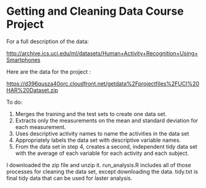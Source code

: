 # Getting and Cleaning Data Course Project

For a full description of the data:

http://archive.ics.uci.edu/ml/datasets/Human+Activity+Recognition+Using+Smartphones

Here are the data for the project :

https://d396qusza40orc.cloudfront.net/getdata%2Fprojectfiles%2FUCI%20HAR%20Dataset.zip

To do:
1. Merges the training and the test sets to create one data set.
2. Extracts only the measurements on the mean and standard deviation for each measurement.
3. Uses descriptive activity names to name the activities in the data set
4. Appropriately labels the data set with descriptive variable names.
5. From the data set in step 4, creates a second, independent tidy data set with the average of each variable for each activity and each subject.

I downloaded the zip file and unzip it. 
run_analysis.R includes all of those processes for cleaning the data set, except downloading the data.
tidy.txt is final tidy data that can be used for laster analysis.
